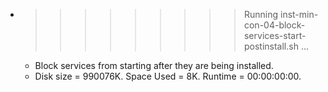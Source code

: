 * >>>>>>>>> Running inst-min-con-04-block-services-start-postinstall.sh ...
  * Block services from starting after they are being installed.
  * Disk size = 990076K. Space Used = 8K. Runtime = 00:00:00:00.
